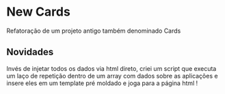 # New Cards

Refatoração de um projeto antigo também denominado Cards


## Novidades 

Invés de injetar todos os dados via html direto, criei um script que executa um laço de repetição dentro de um array com dados sobre as aplicações e insere eles em um template pré moldado e joga para a página html !


